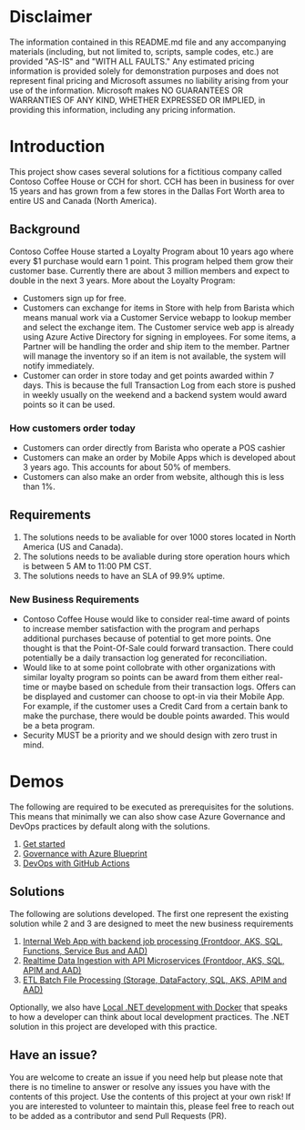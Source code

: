# Disclaimer
The information contained in this README.md file and any accompanying materials (including, but not limited to, scripts, sample codes, etc.) are provided "AS-IS" and "WITH ALL FAULTS." Any estimated pricing information is provided solely for demonstration purposes and does not represent final pricing and Microsoft assumes no liability arising from your use of the information. Microsoft makes NO GUARANTEES OR WARRANTIES OF ANY KIND, WHETHER EXPRESSED OR IMPLIED, in providing this information, including any pricing information.

# Introduction 
This project show cases several solutions for a fictitious company called Contoso Coffee House or CCH for short. CCH has been in business for over 15 years and has grown from a few stores in the Dallas Fort Worth area to entire US and Canada (North America).

## Background
Contoso Coffee House started a Loyalty Program about 10 years ago where every $1 purchase would earn 1 point. This program helped them grow their customer base. Currently there are about 3 million members and expect to double in the next 3 years. More about the Loyalty Program:

* Customers sign up for free.
* Customers can exchange for items in Store with help from Barista which means manual work via a Customer Service webapp to lookup member and select the exchange item. The Customer service web app is already using Azure Active Directory for signing in employees. For some items, a Partner will be handling the order and ship item to the member. Partner will manage the inventory so if an item is not available, the system will notify immediately.
* Customer can order in store today and get points awarded within 7 days. This is because the full Transaction Log from each store is pushed in weekly usually on the weekend and a backend system would award points so it can be used.

### How customers order today
* Customers can order directly from Barista who operate a POS cashier
* Customers can make an order by Mobile Apps which is developed about 3 years ago. This accounts for about 50% of members.
* Customers can also make an order from website, although this is less than 1%.

## Requirements
1. The solutions needs to be avaliable for over 1000 stores located in North America (US and Canada).
2. The solutions needs to be avaliable during store operation hours which is between 5 AM to 11:00 PM CST.
3. The solutions needs to have an SLA of 99.9% uptime.

### New Business Requirements
* Contoso Coffee House would like to consider real-time award of points to increase member satisfaction with the program and perhaps additional purchases because of potential to get more points. One thought is that the Point-Of-Sale could forward transaction. There could potentially be a daily transaction log generated for reconciliation.
* Would like to at some point collobrate with other organizations with similar loyalty program so points can be award from them either real-time or maybe based on schedule from their transaction logs. Offers can be displayed and customer can choose to opt-in via their Mobile App. For example, if the customer uses a Credit Card from a certain bank to make the purchase, there would be double points awarded. This would be a beta program.
* Security MUST be a priority and we should design with zero trust in mind.

# Demos
The following are required to be executed as prerequisites for the solutions. This means that minimally we can also show case Azure Governance and DevOps practices by default along with the solutions.

1. [Get started](GETSTARTED.md)
2. [Governance with Azure Blueprint](AZUREBLUEPRINTS.md)
3. [DevOps with GitHub Actions](DEVOPS.md)

## Solutions
The following are solutions developed. The first one represent the existing solution while 2 and 3 are designed to meet the new business requirements

1. [Internal Web App with backend job processing (Frontdoor, AKS, SQL, Functions, Service Bus and AAD)](AKS.md)
2. [Realtime Data Ingestion with API Microservices (Frontdoor, AKS, SQL, APIM and AAD)](AKS.md)
3. [ETL Batch File Processing (Storage, DataFactory, SQL, AKS, APIM and AAD)](DATAFACTORY.md)

Optionally, we also have [Local .NET development with Docker](LOCALDEV.md) that speaks to how a developer can think about local development practices. The .NET solution in this project are developed with this practice.

## Have an issue?
You are welcome to create an issue if you need help but please note that there is no timeline to answer or resolve any issues you have with the contents of this project. Use the contents of this project at your own risk! If you are interested to volunteer to maintain this, please feel free to reach out to be added as a contributor and send Pull Requests (PR).